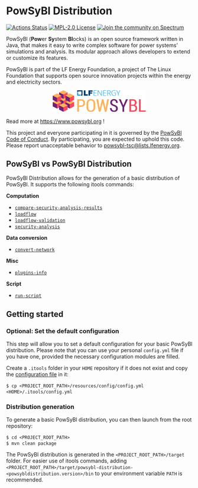 # PowSyBl Distribution

[![Actions Status](https://github.com/powsybl/powsybl-distribution/workflows/CI/badge.svg)](https://github.com/powsybl/powsybl-distribution/actions)
[![MPL-2.0 License](https://img.shields.io/badge/license-MPL_2.0-blue.svg)](https://www.mozilla.org/en-US/MPL/2.0/)
[![Join the community on Spectrum](https://withspectrum.github.io/badge/badge.svg)](https://spectrum.chat/powsybl)

PowSyBl (**Pow**er **Sy**stem **Bl**ocks) is an open source framework written in Java, that makes it easy to write complex
software for power systems’ simulations and analysis. Its modular approach allows developers to extend or customize its
features.

PowSyBl is part of the LF Energy Foundation, a project of The Linux Foundation that supports open source innovation projects
within the energy and electricity sectors.

<p align="center">
<img src="https://raw.githubusercontent.com/powsybl/powsybl-gse/master/gse-spi/src/main/resources/images/logo_lfe_powsybl.svg?sanitize=true" alt="PowSyBl Logo" width="50%"/>
</p>

Read more at https://www.powsybl.org !

This project and everyone participating in it is governed by the [PowSyBl Code of Conduct](https://github.com/powsybl/.github/blob/master/CODE_OF_CONDUCT.md).
By participating, you are expected to uphold this code. Please report unacceptable behavior to [powsybl-tsc@lists.lfenergy.org](mailto:powsybl-tsc@lists.lfenergy.org).

## PowSyBl vs PowSyBl Distribution

PowSyBl Distribution allows for the generation of a basic distribution of PowSyBl. It supports the following itools commands:

**Computation**
- [`compare-security-analysis-results`](https://www.powsybl.org/docs/tools/compare-security-analysis-results.html)
- [`loadflow`](https://www.powsybl.org/docs/tools/loadflow.html)
- [`loadflow-validation`](https://www.powsybl.org/docs/tools/loadflow-validation.html)
- [`security-analysis`](https://www.powsybl.org/docs/tools/security-analysis.html)


**Data conversion**
- [`convert-network`](https://www.powsybl.org/docs/tools/convert-network.html)

**Misc**
- [`plugins-info`](https://www.powsybl.org/docs/tools/plugins-info.html)

**Script**
- [`run-script`](https://www.powsybl.org/docs/tools/run-script.html)

## Getting started

### Optional: Set the default configuration

This step will allow you to set a default configuration for your basic PowSyBl distribution. Please note that
you can use your personal `config.yml` file if you have one, provided the necessary configuration modules are filled.

Create a `.itools` folder in your `HOME` repository if it does not exist and copy the [configuration file](resources/config/config.yml) in it:
```
$ cp <PROJECT_ROOT_PATH>/resources/config/config.yml <HOME>/.itools/config.yml
```

### Distribution generation

To generate a basic PowSyBl distribution, you can then launch from the root repository:
```
$ cd <PROJECT_ROOT_PATH>
$ mvn clean package
```

The PowSyBl distribution is generated in the `<PROJECT_ROOT_PATH>/target` folder. For easier use of itools commands, adding
`<PROJECT_ROOT_PATH>/target/powsybl-distribution-<powsybldistribution.version>/bin` to your environment variable `PATH` is recommended.
